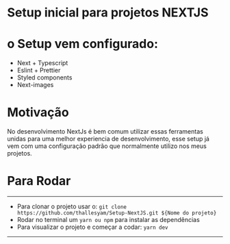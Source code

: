 # Setup inicial para projetos NEXTJS

# o Setup vem configurado:

- Next + Typescript
- Eslint + Prettier
- Styled components
- Next-images

# Motivação

No desenvolvimento NextJs é bem comum utilizar essas ferramentas unidas para uma melhor experiencia de desenvolvimento, esse setup já vem com uma configuração padrão que normalmente utilizo nos meus projetos.

# Para Rodar

---

- Para clonar o projeto usar o: `git clone https://github.com/thallesyam/Setup-NextJS.git ${Nome do projeto}` 
- Rodar no terminal um `yarn ou npm` para instalar as dependências
- Para visualizar o projeto e começar a codar: `yarn dev`

---
